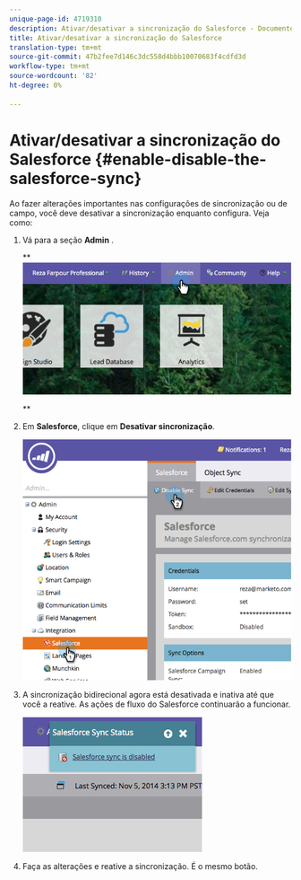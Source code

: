 ```yaml
---
unique-page-id: 4719310
description: Ativar/desativar a sincronização do Salesforce - Documentos do Marketing - Documentação do produto
title: Ativar/desativar a sincronização do Salesforce
translation-type: tm+mt
source-git-commit: 47b2fee7d146c3dc558d4bbb10070683f4cdfd3d
workflow-type: tm+mt
source-wordcount: '82'
ht-degree: 0%

---
```



# Ativar/desativar a sincronização do Salesforce {#enable-disable-the-salesforce-sync}

Ao fazer alterações importantes nas configurações de sincronização ou de campo, você deve desativar a sincronização enquanto configura. Veja como:

1. Vá para a seção **Admin** .

   ** ![](assets/image2014-12-10-13-3a24-3a35.png)

   **

1. Em **Salesforce**, clique em **Desativar sincronização**.

   ![](assets/image2014-12-10-13-3a24-3a47.png)

1. A sincronização bidirecional agora está desativada e inativa até que você a reative. As ações de fluxo do Salesforce continuarão a funcionar.

   ![](assets/image2014-12-10-13-3a24-3a58.png)

1. Faça as alterações e reative a sincronização. É o mesmo botão.

